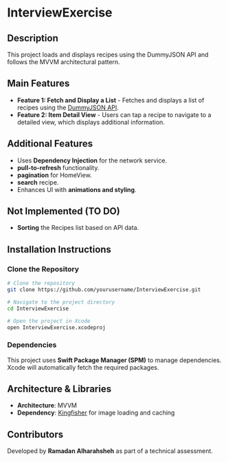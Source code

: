 # InterviewExercise

## Description
This project loads and displays recipes using the DummyJSON API and follows the MVVM architectural pattern.

## Main Features
- **Feature 1: Fetch and Display a List** - Fetches and displays a list of recipes using the [DummyJSON API](https://dummyjson.com/docs).
- **Feature 2: Item Detail View** - Users can tap a recipe to navigate to a detailed view, which displays additional information.

## Additional Features
- Uses **Dependency Injection** for the network service.
- **pull-to-refresh** functionality.
- **pagination** for HomeView.
- **search** recipe.
- Enhances UI with **animations and styling**.

## Not Implemented (TO DO)
- **Sorting** the Recipes list based on API data.

## Installation Instructions
### Clone the Repository
```sh
# Clone the repository
git clone https://github.com/yourusername/InterviewExercise.git

# Navigate to the project directory
cd InterviewExercise

# Open the project in Xcode
open InterviewExercise.xcodeproj
```

### Dependencies
This project uses **Swift Package Manager (SPM)** to manage dependencies. Xcode will automatically fetch the required packages.

## Architecture & Libraries
- **Architecture**: MVVM
- **Dependency**: [Kingfisher](https://github.com/onevcat/Kingfisher) for image loading and caching

## Contributors
Developed by **Ramadan Alharahsheh** as part of a technical assessment.
